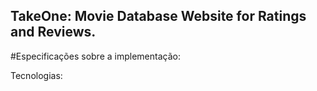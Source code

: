## TakeOne: Movie Database Website for Ratings and Reviews.

#Especificações sobre a implementação:

Tecnologias:

